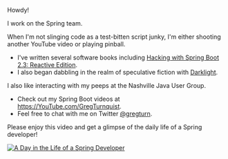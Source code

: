 Howdy!

I work on the Spring team.

When I'm not slinging code as a test-bitten script junky, I'm either shooting another YouTube video or playing pinball.

* I've written several software books including [Hacking with Spring Boot 2.3: Reactive Edition](https://www.amazon.com/dp/B086722L4L).
* I also began dabbling in the realm of speculative fiction with [Darklight](https://www.amazon.com/Darklight-Coming-Age-Fantasy-Book-ebook/dp/B07C99CNS8).

I also like interacting with my peeps at the Nashville Java User Group.

* Check out my Spring Boot videos at https://YouTube.com/GregTurnquist.
* Feel free to chat with me on Twitter [@gregturn](https://twitter.com/gregturn).

Please enjoy this video and get a glimpse of the daily life of a Spring developer!

[![A Day in the Life of a Spring Developer](https://img.youtube.com/vi/eBWm1l1AZF8/0.jpg)](https://www.youtube.com/watch?v=eBWm1l1AZF8)
